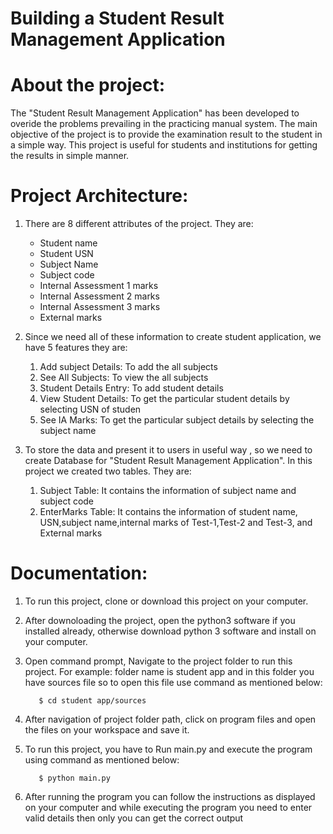 **Building a Student Result Management Application**
==


# About the project:
The "Student Result Management Application" has been developed to overide the problems prevailing in the practicing manual system.
The main objective of the project is to provide the examination result to the student in a simple way.
This project is useful for students and institutions for getting the results in simple manner.

# Project Architecture:

1. There are 8 different attributes of the project. They are:
    * Student name
    * Student USN
    * Subject Name
    * Subject code
    * Internal Assessment 1 marks
    * Internal Assessment 2 marks
    * Internal Assessment 3 marks
    * External marks
      
2. Since we need all of these information to create student application, we have 5 features they are:
      1. Add subject Details: To add the all subjects
      2. See All Subjects: To view the all subjects
      3. Student Details Entry: To add student details
      4. View Student Details: To get the particular student details by selecting USN of studen
      5. See IA Marks: To get the particular subject details by selecting the subject name
    
3. To store the data and present it to users in useful way , so we need to create Database for "Student Result Management Application". In this project we created two tables. They are:

      1. Subject Table: It contains the information of subject name and subject code 
      2. EnterMarks Table: It contains the information of student name, USN,subject name,internal marks of Test-1,Test-2 and Test-3, and External marks 
     
  # Documentation:
1. To run this project, clone or download this project on your computer.
2. After downoloading the project, open the python3 software if you installed already, otherwise download python 3 software and install    on your computer.
3. Open command prompt, Navigate to the project folder to run this project. For example: folder name is student app and in this    folder you have sources file so to open this file use command as mentioned below:

  	      $ cd student app/sources
4. After navigation of project folder path, click on program files and open the files on your workspace and save it.
5. To run this project, you have to Run main.py and execute the program using command as mentioned below:

	      $ python main.py
6. After running the program you can follow the instructions as displayed on your computer and while executing the program you need to      enter valid details then only you can get the correct output
